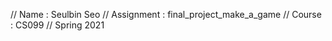 // Name       : Seulbin Seo
// Assignment : final_project_make_a_game
// Course     : CS099
// Spring 2021